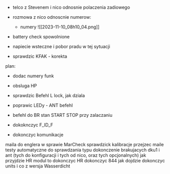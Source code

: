 - telco z Stevenem i nico odnosnie polaczenia zadiowego
- rozmowa z nico odnoscnie numerow:
	- numery
	![[2023-11-10_08h10_04.png]]

- battery check spowolnione
- napiecie wsteczne i pobor pradu w tej sytuacji
- sprawdzic KFAK - korekta


plan:
- dodac numery funk
- obsluga HP
- sprawdzic Befehl L lock, jak dziala
- poprawic LEDy - ANT befehl
- befehl do BR stan START STOP przy zalaczaniu

- dokoknczyc F_ID_F
- dokonczyc komunikacje

maila do englera w sprawie MarCheck
sprawdzick kalibracje
przejzec maile
testy automatyczne do sprawdzania typu
dokonczenie brakujacych dku1 i ant (tych do konfiguracji i tych od nico, oraz tych opcjonalnych)
jak przyjdzie HR modul to dokonczyc HR
dokonczyc 844 jak dojdzie
dokonczyc units
i co z wersja Wasserdicht
